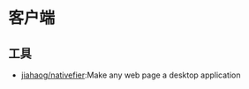 # 客户端

## 工具

* [jiahaog/nativefier](https://github.com/jiahaog/nativefier):Make any web page a desktop application
